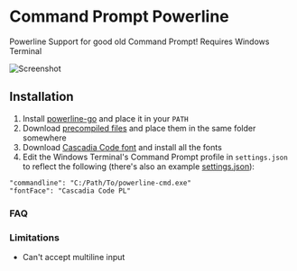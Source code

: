 # Command Prompt Powerline
Powerline Support for good old Command Prompt! Requires Windows Terminal

![Screenshot](https://github.com/cherryleafroad/Command-Prompt-Powerline/blob/main/readme-files/screenshot.png?raw=true)

## Installation

 1. Install [powerline-go](https://github.com/justjanne/powerline-go) and place it in your `PATH`
 2. Download [precompiled files](https://github.com/cherryleafroad/Command-Prompt-Powerline/tree/main/prompt) and place them in the same folder somewhere
 3. Download [Cascadia Code font](https://github.com/microsoft/cascadia-code/) and install all the fonts
 4. Edit the Windows Terminal's Command Prompt profile in `settings.json` to reflect the following (there's also an example [settings.json](https://github.com/cherryleafroad/Command-Prompt-Powerline/blob/main/prompt/settings.json)):
 
 ```
 "commandline": "C:/Path/To/powerline-cmd.exe"
 "fontFace": "Cascadia Code PL"
 ```

### FAQ

### Limitations
- Can't accept multiline input
